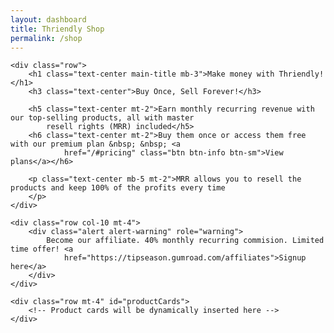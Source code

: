 ```yaml
---
layout: dashboard
title: Thriendly Shop
permalink: /shop
---
```


<style>
    .card-hover:hover {
        transform: translateY(-5px);
        box-shadow: 0 4px 15px rgba(0, 0, 0, 0.1);
        transition: all 0.3s ease;
    }

    .card-img-top {
        height: 200px;
        object-fit: cover;
    }

    .card-title {
        font-weight: bold;
        margin-bottom: 0.5rem;
    }

    .card-text {
        font-size: 0.9rem;
        color: #6c757d;
    }

    .btn-primary {
        background-color: #0056b3;
        border-color: #0056b3;
    }

    .btn-primary:hover {
        background-color: #004085;
        border-color: #004085;
    }

    .price {
        font-size: 1.25rem;
        font-weight: bold;
        color: #28a745;
    }

    .premium-tag {
        background-color: #ffc107;
        color: #000;
        padding: 0.25rem 0.5rem;
        border-radius: 0.25rem;
        font-size: 0.8rem;
        font-weight: bold;
        margin-left: 0.5rem;
    }

    .main-title {
        color: #0056b3;
        font-weight: bold;
    }

    .subtitle {
        color: #6c757d;
        font-size: 1.2rem;
        margin-bottom: 2rem;
    }
</style>

<div id="content" class="container mt-5">
 
    <div class="row">
        <h1 class="text-center main-title mb-3">Make money with Thriendly!</h1>
        <h3 class="text-center">Buy Once, Sell Forever!</h3>

        <h5 class="text-center mt-2">Earn monthly recurring revenue with our top-selling products, all with master
            resell rights (MRR) included</h5>
        <h6 class="text-center mt-2">Buy them once or access them free with our premium plan &nbsp; &nbsp; <a
                href="/#pricing" class="btn btn-info btn-sm">View plans</a></h6>

        <p class="text-center mb-5 mt-2">MRR allows you to resell the products and keep 100% of the profits every time
        </p>
    </div>

    <div class="row col-10 mt-4">
        <div class="alert alert-warning" role="warning">
            Become our affiliate. 40% monthly recurring commision. Limited time offer! <a
                href="https://tipseason.gumroad.com/affiliates">Signup here</a>
        </div>
    </div>

    <div class="row mt-4" id="productCards">
        <!-- Product cards will be dynamically inserted here -->
    </div>

</div>

<!-- jQuery and Bootstrap Bundle (includes Popper) -->
<script src="https://code.jquery.com/jquery-3.6.0.min.js"></script>
<script src="https://cdn.jsdelivr.net/npm/bootstrap@5.1.3/dist/js/bootstrap.bundle.min.js"></script>

<script>
    // Define the JSON data for products
    const products = [
        {
            title: "7500+ ChatGPT prompts for social media, MRR rights",
            description: "7500+ AI prompts for social media marketing with MRR rights | instagram | threads | tiktok | twitter | facebook | linkedin | pinterest, snapchat,Gemini",
            image: "https://public-files.gumroad.com/ptkppn93jr1spq8q28hvuy1li95j",
            link: "https://tipseason.gumroad.com/l/social-media-chatgpt",
            price: 8.99
        },
        {
            title: "2000+ AI Tools database with MRR rights",
            description: "2000+ AI Tools list (MRR) | Passive income tools resell ideas | Side project tool database | Easy to use tools list | Free, paid",
            image: "https://i.etsystatic.com/41329643/r/il/ea6c27/5812159862/il_1588xN.5812159862_gnxa.jpg",
            link: "https://tipseason.etsy.com/listing/1771099853",
            price: 9.99
        }
    ];

    // Function to create a card for each product
    function createProductCard(product) {
        return `
                <div class="col-md-6 col-lg-4 mb-4">
                    <div class="card h-100 card-hover">
                        <img src="${product.image}" class="card-img-top" alt="${product.title}">
                        <div class="card-body">
                            <h5 class="card-title">${product.title}</h5>
                            <p class="card-text">${product.description}</p>
                            <div class="d-flex justify-content-between align-items-center mt-3">
                                <span class="price">$${product.price.toFixed(2)}</span>
                                <span class="premium-tag">Free with Premium Plan</span>
                            </div>
                        </div>
                        <div class="card-footer bg-white border-top-0">
                            <a href="${product.link}" class="btn btn-primary btn-block">Buy Now</a>
                        </div>
                    </div>
                </div>
            `;
    }

    // Function to load and display product cards
    function loadProductCards() {
        const cardContainer = $('#productCards');
        products.forEach((product) => {
            cardContainer.append(createProductCard(product));
        });
    }

    // Load cards when the document is ready
    $(document).ready(function () {
        loadProductCards();
    });
</script>